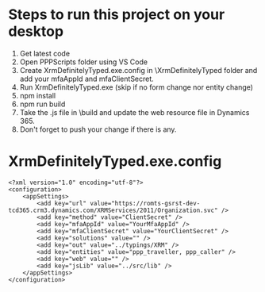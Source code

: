# Steps to run this project on your desktop

1. Get latest code
2. Open PPPScripts folder using VS Code
3. Create XrmDefinitelyTyped.exe.config in \XrmDefinitelyTyped folder and add your mfaAppId and mfaClientSecret.
4. Run XrmDefinitelyTyped.exe (skip if no form change nor entity change)
5. npm install
6. npm run build
7. Take the .js file in \build and update the web resource file in Dynamics 365.
8. Don't forget to push your change if there is any.

# XrmDefinitelyTyped.exe.config

```
<?xml version="1.0" encoding="utf-8"?>
<configuration>
	<appSettings>
		<add key="url" value="https://romts-gsrst-dev-tcd365.crm3.dynamics.com/XRMServices/2011/Organization.svc" />
		<add key="method" value="ClientSecret" />
		<add key="mfaAppId" value="YourMfaAppId" />
		<add key="mfaClientSecret" value="YourClientSecret" />
		<add key="solutions" value="" />
		<add key="out" value="../typings/XRM" />
		<add key="entities" value="ppp_traveller, ppp_caller" />
		<add key="web" value="" />
		<add key="jsLib" value="../src/lib" />
	</appSettings>
</configuration>
```

